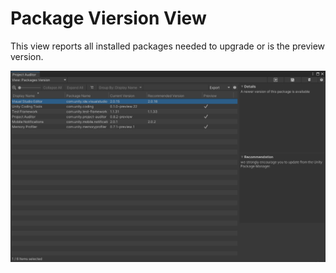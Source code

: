 <a name="Settings"></a>
# Package Viersion View
This view reports all installed packages needed to upgrade or is the preview version.

<img src="images/package-version.png">

